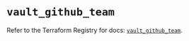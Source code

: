 # `vault_github_team`

Refer to the Terraform Registry for docs: [`vault_github_team`](https://registry.terraform.io/providers/hashicorp/vault/4.4.0/docs/resources/github_team).
